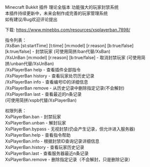 Minecraft Bukkit 插件 理论全版本 功能强大的玩家封禁系统  
本插件持续更新中，未来会制作成完善的玩家管理系统  
如有建议/Bug欢迎评论提出  
  
下载: https://www.minebbs.com/resources/xsplayerban.7898/  
  
指令列表：  
/XsBan <player> [st:startTime] [t:time] [m:model] [r:reason] [b:true/false] [k:true/false] - 封禁玩家 (可使用简拼/ban代替/XsBan)  
/XsUnBan <player> [m:model] [r:reason] [b:true/false] - 取消封禁玩家 (可使用简拼/unban代替/XsUnBan)  
/XsPlayerBan help - 查看插件全部指令  
/XsPlayerBan history <player> - 查看玩家处罚历史记录  
/XsPlayerBan info <ID> - 查看编号ID的详细信息  
/XsPlayerBan remove <ID> - 从历史记录中删除指定记录(不会解封)  
/XsPlayerBan last <number> - 查看最近的n条记录  
(可使用简拼/xspb代替/XsPlayerBan)  

权限列表：  
XsPlayerBan.ban - 封禁玩家  
XsPlayerBan.unban - 解封玩家  
XsPlayerBan.bypass - 无视封禁(仍会产生记录，但允许进入服务器)  
XsPlayerBan.help - 查看指令帮助  
XsPlayerBan.info - 根据封禁ID查询记录详细信息  
XsPlayerBan.history - 查看玩家历史记录  
XsPlayerBan.last - 查看服务器最近n条记录  
XsPlayerBan.remove - 删除指定记录（不会解封，只是删除记录）  
